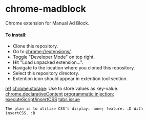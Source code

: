 # chrome-madblock
Chrome extension for Manual Ad Block.

#### To install:
- Clone this repository.
- Go to [chrome://extensions/](chrome://extensions/).
- Toggle "Developer Mode" on top right.
- Hit "Load unpacked extension...".
- Navigate to the location where you cloned this repository.
- Select this repository directory.
- Extention icon should appear in extention tool section.

[ref](https://developer.chrome.com/extensions/getstarted)
[chrome.storage](https://developer.chrome.com/apps/storage): Use to store values as key-value.
[chrome.declarativeContent](https://developer.chrome.com/declarativeContent)
[programmatic injection: executeScript/insertCSS](https://developer.chrome.com/extensions/content_scripts#pi)
[tabs issue](https://stackoverflow.com/questions/37694611/chrome-tabs-executescript-tabs-are-not-defined?utm_medium=organic&utm_source=google_rich_qa&utm_campaign=google_rich_qa)

`The plan is to utilize CSS's display: none; feature. :D With insertCSS. :D`
